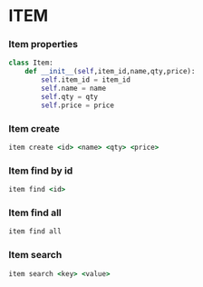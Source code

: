 # ITEM
### Item properties 
```python
class Item:
    def __init__(self,item_id,name,qty,price):
        self.item_id = item_id
        self.name = name
        self.qty = qty
        self.price = price
```
### Item create 
```cmd
item create <id> <name> <qty> <price>
```
### Item find by id
```cmd
item find <id>
```
### Item find all
```cmd
item find all
```
### Item search 
```cmd
item search <key> <value>
```
